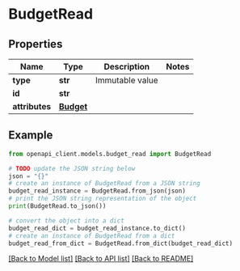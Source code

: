# BudgetRead


## Properties

Name | Type | Description | Notes
------------ | ------------- | ------------- | -------------
**type** | **str** | Immutable value | 
**id** | **str** |  | 
**attributes** | [**Budget**](Budget.md) |  | 

## Example

```python
from openapi_client.models.budget_read import BudgetRead

# TODO update the JSON string below
json = "{}"
# create an instance of BudgetRead from a JSON string
budget_read_instance = BudgetRead.from_json(json)
# print the JSON string representation of the object
print(BudgetRead.to_json())

# convert the object into a dict
budget_read_dict = budget_read_instance.to_dict()
# create an instance of BudgetRead from a dict
budget_read_from_dict = BudgetRead.from_dict(budget_read_dict)
```
[[Back to Model list]](../README.md#documentation-for-models) [[Back to API list]](../README.md#documentation-for-api-endpoints) [[Back to README]](../README.md)


